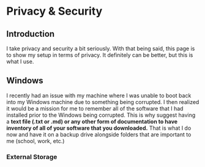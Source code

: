 # Privacy & Security

## Introduction

I take privacy and security a bit seriously. With that being said, this page is to show my setup in terms of privacy. It definitely can be better, but this is what I use.

## Windows

I recently had an issue with my machine where I was unable to boot back into my Windows machine due to something being corrupted. I then realized it would be a mission for me to remember all of the software that I had installed prior to the Windows being corrupted. This is why suggest having a **text file \(.txt or .md\) or any other form of documentation to have inventory of all of your software that you downloaded.** That is what I do now and have it on a backup drive alongside folders that are important to me \(school, work, etc.\)

### External Storage 







